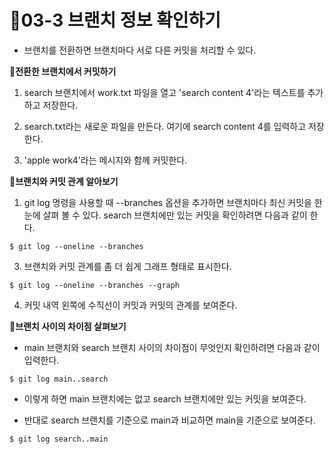 # 🌴03-3 브랜치 정보 확인하기
- 브랜치를 전환하면 브랜치마다 서로 다른 커밋을 처리할 수 있다.

**🌱전환한 브랜치에서 커밋하기**

1. search 브랜치에서 work.txt 파일을 열고 'search content 4'라는 텍스트를 추가하고 저장한다.

2. search.txt라는 새로운 파일을 만든다. 여기에 search content 4를 입력하고 저장한다.

3. 'apple work4'라는 메시지와 함께 커밋한다.

**🌱브랜치와 커밋 관계 알아보기**

1. git log 명령을 사용할 때 --branches 옵션을 추가하면 브랜치마다 최신 커밋을 한눈에 살펴 볼 수 있다. search 브랜치에만 있는 커밋을 확인하려면 다음과 같이 한다.
```
$ git log --oneline --branches
```
3. 브랜치와 커밋 관계를 좀 더 쉽게 그래프 형태로 표시한다.
```
$ git log --oneline --branches --graph
```

4. 커밋 내역 왼쪽에 수직선이 커밋과 커밋의 관계를 보여준다.

**🌱브랜치 사이의 차이점 살펴보기**
- main 브랜치와 search 브랜치 사이의 차이점이 무엇인지 확인하려면 다음과 같이 입력한다.
```
$ git log main..search
```
- 이렇게 하면 main 브랜치에는 없고 search 브랜치에만 있는 커밋을 보여준다.

- 반대로 search 브랜치를 기준으로 main과 비교하면 main을 기준으로 보여준다.
```
$ git log search..main
```
